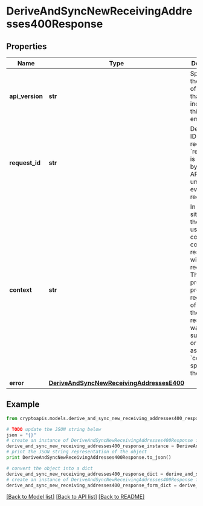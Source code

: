 # DeriveAndSyncNewReceivingAddresses400Response


## Properties
Name | Type | Description | Notes
------------ | ------------- | ------------- | -------------
**api_version** | **str** | Specifies the version of the API that incorporates this endpoint. | 
**request_id** | **str** | Defines the ID of the request. The &#x60;requestId&#x60; is generated by Crypto APIs and it&#39;s unique for every request. | 
**context** | **str** | In batch situations the user can use the context to correlate responses with requests. This property is present regardless of whether the response was successful or returned as an error. &#x60;context&#x60; is specified by the user. | [optional] 
**error** | [**DeriveAndSyncNewReceivingAddressesE400**](DeriveAndSyncNewReceivingAddressesE400.md) |  | 

## Example

```python
from cryptoapis.models.derive_and_sync_new_receiving_addresses400_response import DeriveAndSyncNewReceivingAddresses400Response

# TODO update the JSON string below
json = "{}"
# create an instance of DeriveAndSyncNewReceivingAddresses400Response from a JSON string
derive_and_sync_new_receiving_addresses400_response_instance = DeriveAndSyncNewReceivingAddresses400Response.from_json(json)
# print the JSON string representation of the object
print DeriveAndSyncNewReceivingAddresses400Response.to_json()

# convert the object into a dict
derive_and_sync_new_receiving_addresses400_response_dict = derive_and_sync_new_receiving_addresses400_response_instance.to_dict()
# create an instance of DeriveAndSyncNewReceivingAddresses400Response from a dict
derive_and_sync_new_receiving_addresses400_response_form_dict = derive_and_sync_new_receiving_addresses400_response.from_dict(derive_and_sync_new_receiving_addresses400_response_dict)
```
[[Back to Model list]](../README.md#documentation-for-models) [[Back to API list]](../README.md#documentation-for-api-endpoints) [[Back to README]](../README.md)


